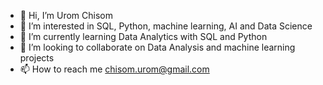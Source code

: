 - 👋 Hi, I’m Urom Chisom
- 👀 I’m interested in SQL, Python, machine learning, AI and Data Science
- 🌱 I’m currently learning Data Analytics with SQL and Python
- 💞️ I’m looking to collaborate on Data Analysis and machine learning projects
- 📫 How to reach me chisom.urom@gmail.com

<!---
UChisom/UChisom is a ✨ special ✨ repository because its `README.md` (this file) appears on your GitHub profile.
You can click the Preview link to take a look at your changes.
--->
